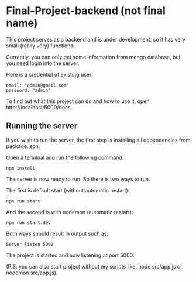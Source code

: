 # Final-Project-backend (not final name)

This project serves as a backend and is under development, so it has very small (really very) functional.

Currently, you can only get some information from mongo database, but you need login into the server. 

Here is a credential of existing user:

```
email: "admin@gmail.com"
password: "admin"
```

To find out what this project can do and how to use it, open http://localhost:5000/docs.


## Running the server
If you wish to run the server, the first step is installing all dependencies from package.json.

Open a terminal and run the following command:

```
npm install 
```

The server is now ready to run. So there is two ways to run. 

The first is default start (without automatic restart):

```
npm run start
```

And the second is with nodemon (automatic restart):

```
npm run start:dev
```

Both ways should result in output such as:

```
Server listen 5000
```

The project is started and now listening at port 5000.

(P.S. you can also start project without my scripts like: node src/app.js or nodemon src/app.js).
